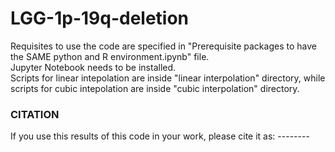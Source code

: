 # LGG-1p-19q-deletion

Requisites to use the code are specified in "Prerequisite packages to have the SAME python and R environment.ipynb" file.  
Jupyter Notebook needs to be installed.  
Scripts for linear intepolation are inside "linear interpolation" directory, while scripts for cubic intepolation are inside "cubic interpolation" directory.  
### CITATION  
If you use this results of this code in your work, please cite it as:  --------


